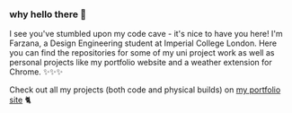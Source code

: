 ### why hello there 👋

I see you've stumbled upon my code cave - it's nice to have you here! I'm Farzana, a Design Engineering student at Imperial College London. Here you can find the repositories for some of my uni project work as well as personal projects like my portfolio website and a weather extension for Chrome. ✨✨✨

Check out all my projects (both code and physical builds) on [my portfolio site](www.farzanazainal.com) 🐈

<!--
**faz18/faz18** is a ✨ _special_ ✨ repository because its `README.md` (this file) appears on your GitHub profile.

Here are some ideas to get you started:

- 🔭 I’m currently working on ...
- 🌱 I’m currently learning ...
- 👯 I’m looking to collaborate on ...
- 🤔 I’m looking for help with ...
- 💬 Ask me about ...
- 📫 How to reach me: ...
- 😄 Pronouns: ...
- ⚡ Fun fact: ...
-->
